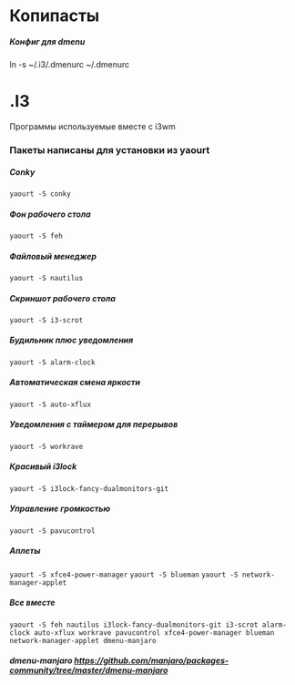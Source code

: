 # Копипасты
##### Конфиг для dmenu 
ln -s ~/.i3/.dmenurc ~/.dmenurc
# .I3
Программы используемые вместе с i3wm
### Пакеты написаны для установки из yaourt
##### Conky
`yaourt -S conky`
##### Фон рабочего стола
`yaourt -S feh`
##### Файловый менеджер
`yaourt -S nautilus `
##### Скриншот рабочего стола
`yaourt -S i3-scrot`
##### Будильник плюс уведомления
`yaourt -S alarm-clock`
##### Автоматическая смена яркости
`yaourt -S auto-xflux`
##### Уведомления с таймером для перерывов
`yaourt -S workrave`
##### Красивый i3lock
`yaourt -S i3lock-fancy-dualmonitors-git`
##### Управление громкостью
`yaourt -S pavucontrol`
##### Аплеты

`yaourt -S xfce4-power-manager`
`yaourt -S blueman`
`yaourt -S network-manager-applet `
##### Все вместе
`yaourt -S feh nautilus i3lock-fancy-dualmonitors-git i3-scrot alarm-clock auto-xflux workrave pavucontrol xfce4-power-manager blueman network-manager-applet dmenu-manjaro `

##### dmenu-manjaro https://github.com/manjaro/packages-community/tree/master/dmenu-manjaro
